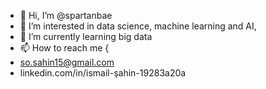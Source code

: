 - 👋 Hi, I’m @spartanbae
- 👀 I’m interested in data science, machine learning and AI,
- 🌱 I’m currently learning big data
- 📫 How to reach me {
- so.sahin15@gmail.com
- linkedin.com/in/ismail-şahin-19283a20a

